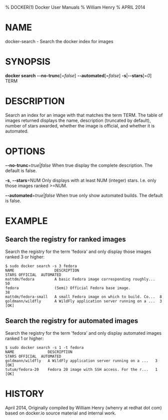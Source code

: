 % DOCKER(1) Docker User Manuals
% William Henry
% APRIL 2014
# NAME
docker-search - Search the docker index for images

# SYNOPSIS
**docker search** **--no-trunc**[=*false*] **--automated**[=*false*]
 **-s**|**--stars**[=*0*] TERM

# DESCRIPTION

Search an index for an image with that matches the term TERM. The table
of images returned displays the name, description (truncated by default),
number of stars awarded, whether the image is official, and whether it
is automated.

# OPTIONS
**--no-trunc**=*true*|*false*
   When true display the complete description. The default is false.

**-s**, **--stars**=NUM
   Only displays with at least NUM (integer) stars. I.e. only those images
ranked >=NUM.

**--automated**=*true*|*false*
   When true only show automated builds. The default is false.

# EXAMPLE

## Search the registry for ranked images

Search the registry for the term 'fedora' and only display those images
ranked 3 or higher:

    $ sudo docker search -s 3 fedora
    NAME                  DESCRIPTION                                    STARS OFFICIAL  AUTOMATED
    mattdm/fedora         A basic Fedora image corresponding roughly...  50
    fedora                (Semi) Official Fedora base image.             38
    mattdm/fedora-small   A small Fedora image on which to build. Co...  8
    goldmann/wildfly      A WildFly application server running on a ...  3               [OK]

## Search the registry for automated images

Search the registry for the term 'fedora' and only display automated images
ranked 1 or higher:

    $ sudo docker search -s 1 -t fedora
    NAME               DESCRIPTION                                     STARS OFFICIAL  AUTOMATED
    goldmann/wildfly   A WildFly application server running on a ...   3               [OK]
    tutum/fedora-20    Fedora 20 image with SSH access. For the r...   1               [OK]

# HISTORY
April 2014, Originally compiled by William Henry (whenry at redhat dot com)
based on docker.io source material and internal work.
